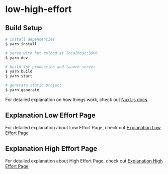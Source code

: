 # low-high-effort

## Build Setup

```bash
# install dependencies
$ yarn install

# serve with hot reload at localhost:3000
$ yarn dev

# build for production and launch server
$ yarn build
$ yarn start

# generate static project
$ yarn generate
```

For detailed explanation on how things work, check out [Nuxt.js docs](https://nuxtjs.org).

## Explanation Low Effort Page

For detailed explanation about Low Effort Page, check out [Explanation Low Effort Page](https://github.com/muzanella11/low-high-effort-design/tree/master/pages/low-effort)

## Explanation High Effort Page

For detailed explanation about High Effort Page, check out [Explanation High Effort Page](https://github.com/muzanella11/low-high-effort-design/tree/master/pages/high-effort)
